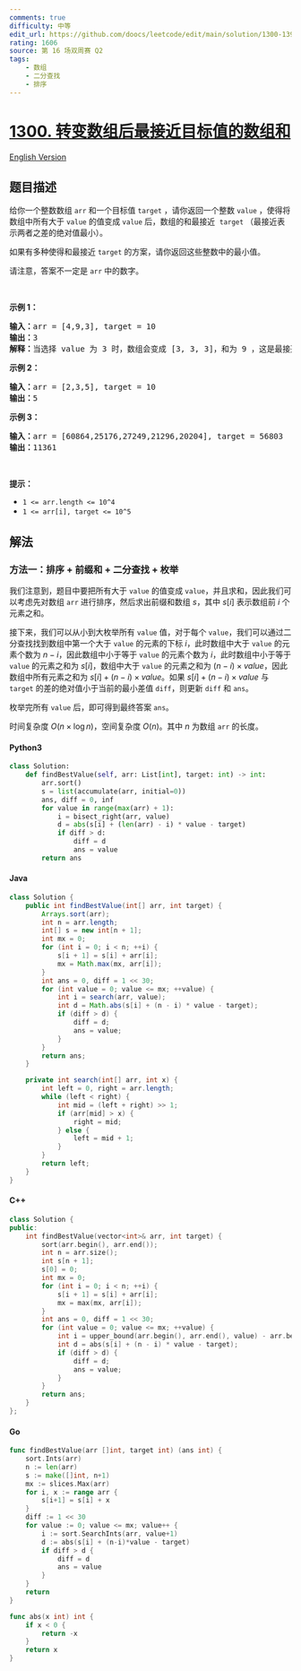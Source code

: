 ```yaml
---
comments: true
difficulty: 中等
edit_url: https://github.com/doocs/leetcode/edit/main/solution/1300-1399/1300.Sum%20of%20Mutated%20Array%20Closest%20to%20Target/README.md
rating: 1606
source: 第 16 场双周赛 Q2
tags:
    - 数组
    - 二分查找
    - 排序
---
```


<!-- problem:start -->

# [1300. 转变数组后最接近目标值的数组和](https://leetcode.cn/problems/sum-of-mutated-array-closest-to-target)

[English Version](/solution/1300-1399/1300.Sum%20of%20Mutated%20Array%20Closest%20to%20Target/README_EN.md)

## 题目描述

<!-- description:start -->

<p>给你一个整数数组&nbsp;<code>arr</code> 和一个目标值&nbsp;<code>target</code> ，请你返回一个整数&nbsp;<code>value</code>&nbsp;，使得将数组中所有大于&nbsp;<code>value</code> 的值变成&nbsp;<code>value</code> 后，数组的和最接近&nbsp; <code>target</code>&nbsp;（最接近表示两者之差的绝对值最小）。</p>

<p>如果有多种使得和最接近&nbsp;<code>target</code>&nbsp;的方案，请你返回这些整数中的最小值。</p>

<p>请注意，答案不一定是&nbsp;<code>arr</code> 中的数字。</p>

<p>&nbsp;</p>

<p><strong>示例 1：</strong></p>

<pre><strong>输入：</strong>arr = [4,9,3], target = 10
<strong>输出：</strong>3
<strong>解释：</strong>当选择 value 为 3 时，数组会变成 [3, 3, 3]，和为 9 ，这是最接近 target 的方案。
</pre>

<p><strong>示例 2：</strong></p>

<pre><strong>输入：</strong>arr = [2,3,5], target = 10
<strong>输出：</strong>5
</pre>

<p><strong>示例 3：</strong></p>

<pre><strong>输入：</strong>arr = [60864,25176,27249,21296,20204], target = 56803
<strong>输出：</strong>11361
</pre>

<p>&nbsp;</p>

<p><strong>提示：</strong></p>

<ul>
	<li><code>1 &lt;= arr.length &lt;= 10^4</code></li>
	<li><code>1 &lt;= arr[i], target &lt;= 10^5</code></li>
</ul>

<!-- description:end -->

## 解法

<!-- solution:start -->

### 方法一：排序 + 前缀和 + 二分查找 + 枚举

我们注意到，题目中要把所有大于 `value` 的值变成 `value`，并且求和，因此我们可以考虑先对数组 `arr` 进行排序，然后求出前缀和数组 $s$，其中 $s[i]$ 表示数组前 $i$ 个元素之和。

接下来，我们可以从小到大枚举所有 `value` 值，对于每个 `value`，我们可以通过二分查找找到数组中第一个大于 `value` 的元素的下标 $i$，此时数组中大于 `value` 的元素个数为 $n - i$，因此数组中小于等于 `value` 的元素个数为 $i$，此时数组中小于等于 `value` 的元素之和为 $s[i]$，数组中大于 `value` 的元素之和为 $(n - i) \times \textit{value}$，因此数组中所有元素之和为 $s[i] + (n - i) \times \textit{value}$。如果 $s[i] + (n - i) \times \textit{value}$ 与 `target` 的差的绝对值小于当前的最小差值 `diff`，则更新 `diff` 和 `ans`。

枚举完所有 `value` 后，即可得到最终答案 `ans`。

时间复杂度 $O(n \times \log n)$，空间复杂度 $O(n)$。其中 $n$ 为数组 `arr` 的长度。

<!-- tabs:start -->

#### Python3

```python
class Solution:
    def findBestValue(self, arr: List[int], target: int) -> int:
        arr.sort()
        s = list(accumulate(arr, initial=0))
        ans, diff = 0, inf
        for value in range(max(arr) + 1):
            i = bisect_right(arr, value)
            d = abs(s[i] + (len(arr) - i) * value - target)
            if diff > d:
                diff = d
                ans = value
        return ans
```

#### Java

```java
class Solution {
    public int findBestValue(int[] arr, int target) {
        Arrays.sort(arr);
        int n = arr.length;
        int[] s = new int[n + 1];
        int mx = 0;
        for (int i = 0; i < n; ++i) {
            s[i + 1] = s[i] + arr[i];
            mx = Math.max(mx, arr[i]);
        }
        int ans = 0, diff = 1 << 30;
        for (int value = 0; value <= mx; ++value) {
            int i = search(arr, value);
            int d = Math.abs(s[i] + (n - i) * value - target);
            if (diff > d) {
                diff = d;
                ans = value;
            }
        }
        return ans;
    }

    private int search(int[] arr, int x) {
        int left = 0, right = arr.length;
        while (left < right) {
            int mid = (left + right) >> 1;
            if (arr[mid] > x) {
                right = mid;
            } else {
                left = mid + 1;
            }
        }
        return left;
    }
}
```

#### C++

```cpp
class Solution {
public:
    int findBestValue(vector<int>& arr, int target) {
        sort(arr.begin(), arr.end());
        int n = arr.size();
        int s[n + 1];
        s[0] = 0;
        int mx = 0;
        for (int i = 0; i < n; ++i) {
            s[i + 1] = s[i] + arr[i];
            mx = max(mx, arr[i]);
        }
        int ans = 0, diff = 1 << 30;
        for (int value = 0; value <= mx; ++value) {
            int i = upper_bound(arr.begin(), arr.end(), value) - arr.begin();
            int d = abs(s[i] + (n - i) * value - target);
            if (diff > d) {
                diff = d;
                ans = value;
            }
        }
        return ans;
    }
};
```

#### Go

```go
func findBestValue(arr []int, target int) (ans int) {
	sort.Ints(arr)
	n := len(arr)
	s := make([]int, n+1)
	mx := slices.Max(arr)
	for i, x := range arr {
		s[i+1] = s[i] + x
	}
	diff := 1 << 30
	for value := 0; value <= mx; value++ {
		i := sort.SearchInts(arr, value+1)
		d := abs(s[i] + (n-i)*value - target)
		if diff > d {
			diff = d
			ans = value
		}
	}
	return
}

func abs(x int) int {
	if x < 0 {
		return -x
	}
	return x
}
```

<!-- tabs:end -->

<!-- solution:end -->

<!-- problem:end -->
